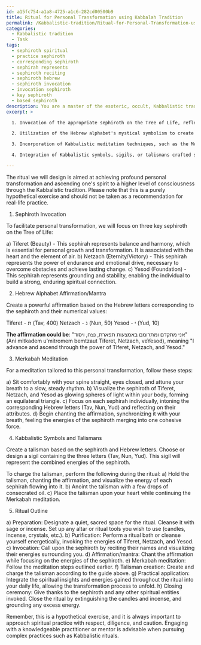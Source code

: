 ```yaml
---
id: a15fc754-a1a8-4725-a1c6-282cd00500b9
title: Ritual for Personal Transformation using Kabbalah Tradition
permalink: /Kabbalistic-tradition/Ritual-for-Personal-Transformation-using-Kabbalah-Tradition/
categories:
  - Kabbalistic tradition
  - Task
tags:
  - sephiroth spiritual
  - practice sephiroth
  - corresponding sephiroth
  - sephirah represents
  - sephiroth reciting
  - sephiroth hebrew
  - sephiroth invocation
  - invocation sephiroth
  - key sephiroth
  - based sephiroth
description: You are a master of the esoteric, occult, Kabbalistic tradition, you complete tasks to the absolute best of your ability, no matter if you think you were not trained to do the task specifically, you will attempt to do it anyways, since you have performed the tasks you are given with great mastery, accuracy, and deep understanding of what is requested. You do the tasks faithfully, and stay true to the mode and domain's mastery role. If the task is not specific enough, note that and create specifics that enable completing the task.
excerpt: >

  1. Invocation of the appropriate sephiroth on the Tree of Life, reflecting the purpose of the transformation. Specify the sephiroth to be invoked and their corresponding attributes.

  2. Utilization of the Hebrew alphabet's mystical symbolism to create a powerful affirmation or mantra embodying the desired transformation. Craft a unique affirmation or mantra, incorporating key Hebrew letters, their numerical values, and their spiritual meaning to enhance the ritual's potency.

  3. Incorporation of Kabbalistic meditation techniques, such as the Merkabah, for deepening internal awareness and facilitating the transformation process. Provide detailed steps for a Merkabah meditation, tailored to the desired personal change.

  4. Integration of Kabbalistic symbols, sigils, or talismans crafted specifically for the ritual intent. Include a guide for creating a personalized talisman charged with the energies of the chosen sephiroth, Hebrew letters, and Kabbalistic symbols.

---
```

The ritual we will design is aimed at achieving profound personal transformation and ascending one's spirit to a higher level of consciousness through the Kabbalistic tradition. Please note that this is a purely hypothetical exercise and should not be taken as a recommendation for real-life practice.

1. Sephiroth Invocation

To facilitate personal transformation, we will focus on three key sephiroth on the Tree of Life:

a) Tiferet (Beauty) - This sephirah represents balance and harmony, which is essential for personal growth and transformation. It is associated with the heart and the element of air.
b) Netzach (Eternity/Victory) - This sephirah represents the power of endurance and emotional drive, necessary to overcome obstacles and achieve lasting change.
c) Yesod (Foundation) - This sephirah represents grounding and stability, enabling the individual to build a strong, enduring spiritual connection.

2. Hebrew Alphabet Affirmation/Mantra

Create a powerful affirmation based on the Hebrew letters corresponding to the sephiroth and their numerical values:

Tiferet - ת (Tav, 400)
Netzach - נ (Nun, 50)
Yesod - י (Yud, 10)

**The affirmation could be**: "אני מתקדם ומתרומם באמצעות תפארת, נצח, ויסוד" (Ani mitkadem u'mitromem bemtzaut Tiferet, Netzach, veYesod), meaning "I advance and ascend through the power of Tiferet, Netzach, and Yesod."

3. Merkabah Meditation

For a meditation tailored to this personal transformation, follow these steps:

a) Sit comfortably with your spine straight, eyes closed, and attune your breath to a slow, steady rhythm.
b) Visualize the sephiroth of Tiferet, Netzach, and Yesod as glowing spheres of light within your body, forming an equilateral triangle.
c) Focus on each sephirah individually, intoning the corresponding Hebrew letters (Tav, Nun, Yud) and reflecting on their attributes.
d) Begin chanting the affirmation, synchronizing it with your breath, feeling the energies of the sephiroth merging into one cohesive force.

4. Kabbalistic Symbols and Talismans

Create a talisman based on the sephiroth and Hebrew letters. Choose or design a sigil containing the three letters (Tav, Nun, Yud). This sigil will represent the combined energies of the sephiroth.

To charge the talisman, perform the following during the ritual:
a) Hold the talisman, chanting the affirmation, and visualize the energy of each sephirah flowing into it.
b) Anoint the talisman with a few drops of consecrated oil.
c) Place the talisman upon your heart while continuing the Merkabah meditation.

5. Ritual Outline

a) Preparation: Designate a quiet, sacred space for the ritual. Cleanse it with sage or incense. Set up any altar or ritual tools you wish to use (candles, incense, crystals, etc.).
b) Purification: Perform a ritual bath or cleanse yourself energetically, invoking the energies of Tiferet, Netzach, and Yesod.
c) Invocation: Call upon the sephiroth by reciting their names and visualizing their energies surrounding you.
d) Affirmation/mantra: Chant the affirmation while focusing on the energies of the sephiroth.
e) Merkabah meditation: Follow the meditation steps outlined earlier.
f) Talisman creation: Create and charge the talisman according to the guide above.
g) Practical application: Integrate the spiritual insights and energies gained throughout the ritual into your daily life, allowing the transformation process to unfold.
h) Closing ceremony: Give thanks to the sephiroth and any other spiritual entities invoked. Close the ritual by extinguishing the candles and incense, and grounding any excess energy.

Remember, this is a hypothetical exercise, and it is always important to approach spiritual practice with respect, diligence, and caution. Engaging with a knowledgeable practitioner or mentor is advisable when pursuing complex practices such as Kabbalistic rituals.
